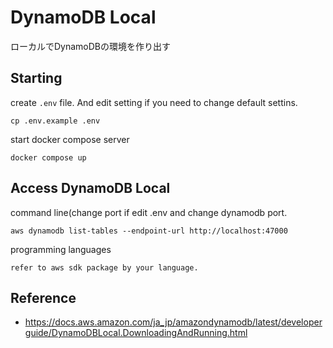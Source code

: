 # DynamoDB Local

ローカルでDynamoDBの環境を作り出す

## Starting

create `.env` file. And edit setting if you need to change default settins.

```shell
cp .env.example .env
```

start docker compose server


```shell
docker compose up
```

## Access DynamoDB Local

command line(change port if edit .env and change dynamodb port.

```shell
aws dynamodb list-tables --endpoint-url http://localhost:47000
```

programming languages

```text
refer to aws sdk package by your language.
```


## Reference
- https://docs.aws.amazon.com/ja_jp/amazondynamodb/latest/developerguide/DynamoDBLocal.DownloadingAndRunning.html


